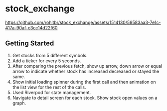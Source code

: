 # stock_exchange




https://github.com/rohitbr/stock_exchange/assets/1514130/59583aa3-7e1c-417a-90af-c3cc14d22f60




## Getting Started



1. Get stocks from 5 different symbols.
2. Add a ticker for every 5 seconds.
3. After comparing the previous fetch, show up arrow, down arrow or equal arrow to indicate whether stock has increased decreased or stayed the same.
4. Show initial loading spinner during the first call and then animation on the list view for the rest of the calls.
5. Used Riverpod for state management.
6. Navigate to detail screen for each stock. Show stock open values on a graph.
